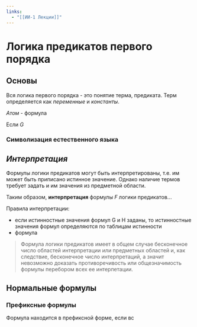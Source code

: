 ```yaml
---
links:
  - "[[ИИ-1 Лекции]]"
---
```

# Логика предикатов первого порядка

## Основы
Вся логика первого порядка - это понятие терма, предиката.
Терм определяется как *переменные* и *константы*.

*Атом* - формула

Если $G$ 

### Символизация естественного языка

## *Интерпретация*
Формулы логики предикатов могут быть интерпретированы, т.е. им может быть приписано истинное значение. Однако наличие термов требует задать и им значения из предметной области.

Таким образом, **интерпретация** формулы $F$ логики предикатов...

Правила интерпретации:
- если истинностные значения формул G и H заданы, то истинностные значения формул определяются по таблицам истинности
- формула 

> Формула логики предикатов имеет в общем случае бесконечное число областей интерпретации или предметных областей и, как следствие, бесконечное число интерпретаций, а значит невозможно доказать противоречивость или общезначимость формулы перебором всех ее интерпетации.

## Нормальные формулы

### Префиксные формулы

Формула находится в префиксной форме, если вс